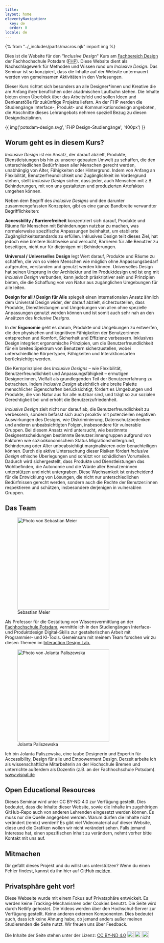 ```yaml
---
title: 
layout: home
eleventyNavigation:
  key: de
  order: 0
locale: de
---
```


{% from "../_includes/parts/macros.njk" import img %}

Dies ist die Website für den *"Inclusive Design*" Kurs am [Fachbereich Design](https://www.fh-potsdam.de/design/) der Fachhochschule Potsdam ([FHP](https://www.fh-potsdam.de/)). Diese Website dient als Nachschlagewerk für Methoden und Wissen rund um *Inclusive Design*. Das Seminar ist so konzipiert, dass die Inhalte auf der Website untermauert werden von gemeinsamen Aktivitäten in den Vorlesungen.

Dieser Kurs richtet sich besonders an alle Designer*innen und Kreative die am Anfang ihrer beruflichen oder akadmischen Laufbahn stehen. Die Inhalte bieten einen Überblick über das Arbeitsfeld und sollen Ideen und Denkanstöße für zukünftige Projekte liefern. An der FHP werden die Studiengänge Interface-, Produkt- und Kommunikationsdesign angeboten, die Abschnitte dieses Lehrangebots nehmen speziell Bezug zu diesen Designdisziplinen.

{{ img('potsdam-design.svg', 'FHP Design-Studiengänge', '400px') }}

## Worum geht es in diesem Kurs?

*Inclusive Design* ist ein Ansatz, der darauf abzielt, Produkte, Dienstleistungen bis hin zu unserer gebauten Umwelt zu schaffen, die den unterschiedlichen Bedürfnissen aller Menschen gerecht werden, unabhängig von Alter, Fähigkeiten oder Hintergrund. Indem von Anfang an Flexibilität, Benutzerfreundlichkeit und Zugänglichkeit im Vordergrund stehen, stellt *Inclusive Design* sicher, dass jeder, auch Menschen mit z.B. Behinderungen, mit von uns gestalteten und produzierten Artefakten umgehen können.

Neben dem Begriff des *Inclusive Designs* und den darunter zusammengefassten Konzepten, gibt es eine ganze Bandbreite verwandter Begrifflichkeiten:


**Accessbility / Barrierefreiheit** konzentriert sich darauf, Produkte und Räume für Menschen mit Behinderungen nutzbar zu machen, was normalerweise spezifische Anpassungen beinhaltet, um etablierte Zugänglichkeitsstandards zu erfüllen. Inklusives Design teilt dieses Ziel, hat jedoch eine breitere Sichtweise und versucht, Barrieren für alle Benutzer zu beseitigen, nicht nur für diejenigen mit Behinderungen.

**Universal / Universelles Design** legt Wert darauf, Produkte und Räume zu schaffen, die von so vielen Menschen wie möglich ohne Anpassungsbedarf aufgerufen, verstanden und genutzt werden können. Universelles Design hat seinen Ursprung in der Architektur und im Produktdesign und ist eng mit *Inclusive Design* verbunden, kann jedoch präskriptiver sein und Prinzipien bieten, die die Schaffung von von Natur aus zugänglichen Umgebungen für alle leiten.

**Design for all / Design für Alle** spiegelt einen internationalen Ansatz ähnlich dem Universal Design wider, der darauf abzielt, sicherzustellen, dass Produkte, Dienstleistungen und Umgebungen von allen ohne spezielle Anpassungen genutzt werden können und ist somit auch sehr nah an den Ansätzen des *Inclusive Designs*.

In der **Ergonomie** geht es darum, Produkte und Umgebungen zu entwerfen, die den physischen und kognitiven Fähigkeiten der Benutzer:innen entsprechen und Komfort, Sicherheit und Effizienz verbessern. Inklusives Design integriert ergonomische Prinzipien, um die Benutzerfreundlichkeit für ein breites Spektrum von Benutzern sicherzustellen, wobei unterschiedliche Körpertypen, Fähigkeiten und Interaktionsarten berücksichtigt werden.


Die Kernprinzipien des *Inclusive Designs* – wie Flexibilität, Benutzerfreundlichkeit und Anpassungsfähigkeit – ermutigen Designer:innen, Vielfalt als grundlegenden Teil der Benutzererfahrung zu betrachten. Indem *Inclusive Design* absichtlich eine breite Palette menschlicher Eigenschaften berücksichtigt, fördert es Umgebungen und Produkte, die von Natur aus für alle nutzbar sind, und trägt so zur sozialen Gerechtigkeit bei und erhöht die Benutzerzufriedenheit.

*Inclusive Design* zielt nicht nur darauf ab, die Benutzerfreundlichkeit zu verbessern, sondern befasst sich auch proaktiv mit potenziellen negativen Auswirkungen des Designs, wie Diskriminierung, Datenschutzbedenken und anderen unbeabsichtigten Folgen, insbesondere für vulnerable Gruppen. Bei diesem Ansatz wird untersucht, wie bestimmte Designentscheidungen bestimmte Benutzer:innengruppen aufgrund von Faktoren wie sozioökonomischem Status Migrationshintergrund, Behinderung oder Alter unbeabsichtigt marginalisieren oder benachteiligen können. Durch die aktive Untersuchung dieser Risiken fördert *Inclusive Design* ethische Überlegungen und schützt vor schädlichen Vorurteilen. Dadurch wird sichergestellt, dass Produkte und Dienstleistungen das Wohlbefinden, die Autonomie und die Würde aller Benutzer:innen unterstützen und nicht untergraben. Diese Wachsamkeit ist entscheidend für die Entwicklung von Lösungen, die nicht nur unterschiedlichen Bedürfnissen gerecht werden, sondern auch die Rechte der Benutzer:innen respektieren und schützen, insbesondere derjenigen in vulnerablen Gruppen.

## Das Team

<div class="col-2">
  <div>
    <figure>
        <picture>
          <source srcset="/images/material/sebastian.jpg">
          <img style="width:300px;" src="/images/material/sebastian.jpg" alt="Photo von Sebastian Meier" srcset="/images/material/sebastian@2xjpg 2x" />
        </picture>
        <figcaption class="title-caption"><span>Sebastian Meier</span></figcaption>
    </figure>
    <p>Als Professor für die Gestaltung von Wissensvermittlung an der <a href="https://www.fh-potsdam.de/hochschule-netzwerk/personen/sebastian-meier">Fachhochschule Potsdam</a>, vermittle ich in den Studiengängen Interface- und Produktdesign Digital-Skills zur gestalterischen Arbeit mit Programmier- und KI-Tools. Gemeinsam mit meinem Team forschen wir zu diesen Themen im <a href="https://idl.fh-potsdam.de">Interaction Design Lab.</a></p>
  </div>
  <div>
    <figure>
        <picture>
          <source srcset="/images/material/jolanta.jpg">
          <img style="width:300px;" src="/images/material/jolanta.jpg" alt="Photo von Jolanta Paliszewska" srcset="/images/material/jolanta@2xjpg 2x" />
        </picture>
        <figcaption class="title-caption"><span>Jolanta Paliszewska</span></figcaption>
    </figure>
    <p>Ich bin Jolanta Paliszewska, eine taube Designerin und Expertin für Accessibility, Design für alle und Empowerment Design. Derzeit arbeite ich als wissenschaftliche Mitarbeiterin an der Hochschule Bremen und unterrichte außerdem als Dozentin (z.B. an der Fachhochschule Potsdam).<br /><a href="http://www.vispal.de">www.vispal.de</a></p>
  </div>
</div>

## Open Educational Resources

Dieses Seminar wird unter CC BY-ND 4.0 zur Verfügung gestellt. Dies bedeutet, dass die Inhalte dieser Website, sowie die Inhalte im zugehörigen GitHub-Repo auch von anderen Lehrenden eingesetzt werden können. Es muss nur die Quelle angegeben werden. Warum dürfen die Inhalte nicht verändert (remix) werden? Es gibt viel Videomaterial auf dieser Website, diese und die Grafiken wollen wir nicht verändert sehen. Falls jemand Interesse hat, einen spezifischen Inhalt zu verändern, nehmt vorher bitte Kontakt mit uns auf.

## Mitmachen

Dir gefällt dieses Projekt und du willst uns unterstützen? Wenn du einen Fehler findest, kannst du ihn hier auf GitHub [melden](https://github.com/FH-Potsdam/teaching-inclusive-design/issues).

## Privatsphäre geht vor!

Diese Webseite wurde mit einem Fokus auf Privatsphäre entwickelt. Es werden keine Tracking-Mechanismen oder Cookies benutzt. Die Seite wird durch Netlify gehostet. Die Videos werden über den Hochschul-Server zur Verfügung gestellt. Keine anderen externen Komponenten. Dies bedeutet auch, dass ich keine Ahnung habe, ob jemand anders außer meinen Studierenden die Seite nutzt. Wir freuen uns über Feedback.

<p xmlns:cc="http://creativecommons.org/ns#" >Die Inhalte der Seite stehen unter der Lizenz: <a href="http://creativecommons.org/licenses/by-nd/4.0/?ref=chooser-v1" target="_blank" rel="license noopener noreferrer" style="display:inline-block;">CC BY-ND 4.0<img alt="CC" style="height:22px!important;margin-left:3px;vertical-align:text-bottom;" src="https://mirrors.creativecommons.org/presskit/icons/cc.svg?ref=chooser-v1"><img alt="BY" style="height:22px!important;margin-left:3px;vertical-align:text-bottom;" src="https://mirrors.creativecommons.org/presskit/icons/by.svg?ref=chooser-v1"><img alt="ND"  style="height:22px!important;margin-left:3px;vertical-align:text-bottom;" src="https://mirrors.creativecommons.org/presskit/icons/nd.svg?ref=chooser-v1"></a></p>